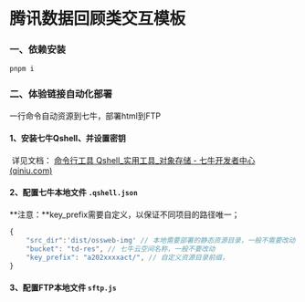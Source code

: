 # 腾讯数据回顾类交互模板

### 一、依赖安装

```javascript
pnpm i
```

### 二、体验链接自动化部署

一行命令自动资源到七牛，部署html到FTP

#### 1、安装七牛Qshell、并设置密钥

​	详见文档： [命令行工具 Qshell_实用工具_对象存储 - 七牛开发者中心 (qiniu.com)](https://developer.qiniu.com/kodo/1302/qshell) 

#### 2、配置七牛本地文件 `.qshell.json`

**注意：**key_prefix需要自定义，以保证不同项目的路径唯一；

```javascript
{
    "src_dir":'dist/ossweb-img' // 本地需要部署的静态资源目录，一般不需要改动
    "bucket": "td-res", // 七牛云空间名称，一般不要改动
    "key_prefix": "a202xxxxact/", // 自定义资源目录前缀，
}
```

#### 3、配置FTP本地文件 `sftp.js`

